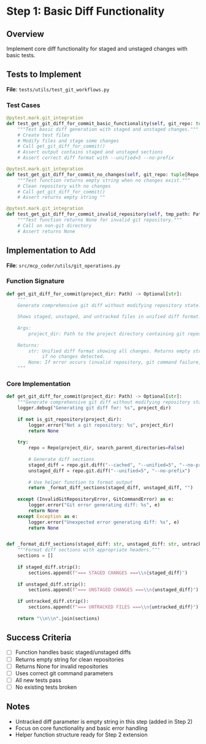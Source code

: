 # Step 1: Basic Diff Functionality

## Overview
Implement core diff functionality for staged and unstaged changes with basic tests.

## Tests to Implement
**File**: `tests/utils/test_git_workflows.py`

### Test Cases
```python
@pytest.mark.git_integration
def test_get_git_diff_for_commit_basic_functionality(self, git_repo: tuple[Repo, Path]) -> None:
    """Test basic diff generation with staged and unstaged changes."""
    # Create test files
    # Modify files and stage some changes
    # Call get_git_diff_for_commit()
    # Assert output contains staged and unstaged sections
    # Assert correct diff format with --unified=5 --no-prefix

@pytest.mark.git_integration  
def test_get_git_diff_for_commit_no_changes(self, git_repo: tuple[Repo, Path]) -> None:
    """Test function returns empty string when no changes exist."""
    # Clean repository with no changes
    # Call get_git_diff_for_commit()
    # Assert returns empty string ""

@pytest.mark.git_integration
def test_get_git_diff_for_commit_invalid_repository(self, tmp_path: Path) -> None:
    """Test function returns None for invalid git repository."""
    # Call on non-git directory
    # Assert returns None
```

## Implementation to Add
**File**: `src/mcp_coder/utils/git_operations.py`

### Function Signature
```python
def get_git_diff_for_commit(project_dir: Path) -> Optional[str]:
    """
    Generate comprehensive git diff without modifying repository state.
    
    Shows staged, unstaged, and untracked files in unified diff format.
    
    Args:
        project_dir: Path to the project directory containing git repository
        
    Returns:
        str: Unified diff format showing all changes. Returns empty string 
             if no changes detected.
        None: If error occurs (invalid repository, git command failure, etc.)
    """
```

### Core Implementation
```python
def get_git_diff_for_commit(project_dir: Path) -> Optional[str]:
    """Generate comprehensive git diff without modifying repository state."""
    logger.debug("Generating git diff for: %s", project_dir)
    
    if not is_git_repository(project_dir):
        logger.error("Not a git repository: %s", project_dir)
        return None
    
    try:
        repo = Repo(project_dir, search_parent_directories=False)
        
        # Generate diff sections
        staged_diff = repo.git.diff("--cached", "--unified=5", "--no-prefix")
        unstaged_diff = repo.git.diff("--unified=5", "--no-prefix")
        
        # Use helper function to format output
        return _format_diff_sections(staged_diff, unstaged_diff, "")
        
    except (InvalidGitRepositoryError, GitCommandError) as e:
        logger.error("Git error generating diff: %s", e)
        return None
    except Exception as e:
        logger.error("Unexpected error generating diff: %s", e)
        return None


def _format_diff_sections(staged_diff: str, unstaged_diff: str, untracked_diff: str) -> str:
    """Format diff sections with appropriate headers."""
    sections = []
    
    if staged_diff.strip():
        sections.append(f"=== STAGED CHANGES ===\\n{staged_diff}")
    
    if unstaged_diff.strip():
        sections.append(f"=== UNSTAGED CHANGES ===\\n{unstaged_diff}")
    
    if untracked_diff.strip():
        sections.append(f"=== UNTRACKED FILES ===\\n{untracked_diff}")
    
    return "\\n\\n".join(sections)
```

## Success Criteria
- [ ] Function handles basic staged/unstaged diffs
- [ ] Returns empty string for clean repositories  
- [ ] Returns None for invalid repositories
- [ ] Uses correct git command parameters
- [ ] All new tests pass
- [ ] No existing tests broken

## Notes
- Untracked diff parameter is empty string in this step (added in Step 2)
- Focus on core functionality and basic error handling
- Helper function structure ready for Step 2 extension
